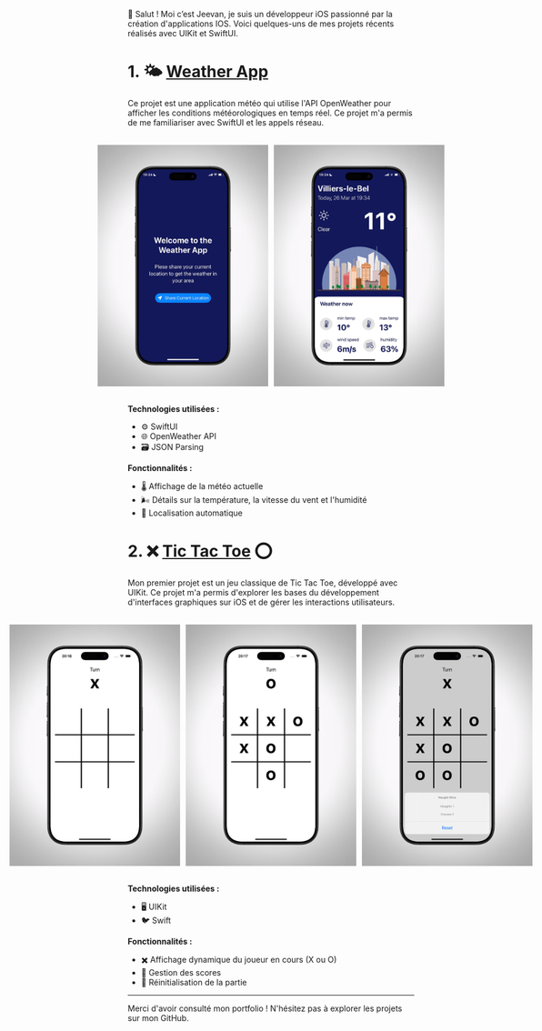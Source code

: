 👋 Salut ! Moi c’est Jeevan, je suis un développeur iOS passionné par la création d'applications IOS. Voici quelques-uns de mes projets récents réalisés avec UIKit et SwiftUI.

# 1. 🌤️ **[Weather App](https://github.com/votre-repo)**
Ce projet est une application météo qui utilise l'API OpenWeather pour afficher les conditions météorologiques en temps réel. Ce projet m'a permis de me familiariser avec SwiftUI et les appels réseau.

<br>
<div style="display: flex; gap: 10px; justify-content: center;">
    <img src="./images/WeatherApp0.jpg" alt="Weather App - Écran d'accueil" width="300" />
    <img src="./images/WeatherApp2.jpg" alt="Weather App - Météo actuelle" width="300" />
</div>
<br>

**Technologies utilisées :**
- ⚙️ SwiftUI
- 🌐 OpenWeather API
- 🗃️ JSON Parsing

**Fonctionnalités :**
- 🌡️ Affichage de la météo actuelle
- 🌬️ Détails sur la température, la vitesse du vent et l'humidité
- 📍 Localisation automatique

# 2. ❌ **[Tic Tac Toe](https://github.com/votre-repo)** ⭕
Mon premier projet est un jeu classique de Tic Tac Toe, développé avec UIKit. Ce projet m'a permis d'explorer les bases du développement d'interfaces graphiques sur iOS et de gérer les interactions utilisateurs.

<br>
<div style="display: flex; gap: 10px; justify-content: center;">
    <img src="./images/TicTacToe1.jpg" alt="Tic Tac Toe - Début de partie" width="300" />
    <img src="./images/TicTacToe2.jpg" alt="Tic Tac Toe - Partie en cours" width="300" />
    <img src="./images/TicTacToe3.jpg" alt="Tic Tac Toe - Fin de partie" width="300" />
</div>
<br>

**Technologies utilisées :**
- 🖥️ UIKit
- 🐦 Swift

**Fonctionnalités :**
- ✖️ Affichage dynamique du joueur en cours (X ou O)
- 📝 Gestion des scores
- 🔁 Réinitialisation de la partie

---

Merci d'avoir consulté mon portfolio ! N'hésitez pas à explorer les projets sur mon GitHub.

